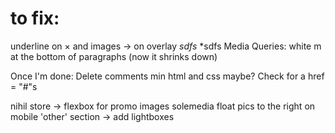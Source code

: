 # to fix:

  underline on &times; and images -> on overlay
  *sdfs*  *sdfs
  Media Queries: 
  white m at the bottom of paragraphs (now it shrinks down)

  Once I'm done:
  	Delete comments
  	min html and css maybe?
Check for a href = "#"s



nihil store -> flexbox for promo images
solemedia float pics to the right on mobile
'other' section -> add lightboxes